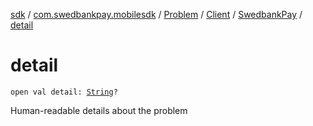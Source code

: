 [sdk](../../../../index.md) / [com.swedbankpay.mobilesdk](../../../index.md) / [Problem](../../index.md) / [Client](../index.md) / [SwedbankPay](index.md) / [detail](./detail.md)

# detail

`open val detail: `[`String`](https://kotlinlang.org/api/latest/jvm/stdlib/kotlin/-string/index.html)`?`

Human-readable details about the problem

